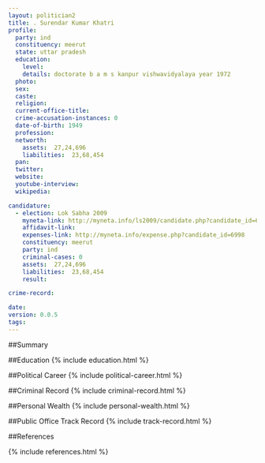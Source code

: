 ```yaml
---
layout: politician2
title: . Surendar Kumar Khatri
profile: 
  party: ind
  constituency: meerut
  state: uttar pradesh
  education: 
    level: 
    details: doctorate b a m s kanpur vishwavidyalaya year 1972
  photo: 
  sex: 
  caste: 
  religion: 
  current-office-title: 
  crime-accusation-instances: 0
  date-of-birth: 1949
  profession: 
  networth: 
    assets:  27,24,696
    liabilities:  23,68,454
  pan: 
  twitter: 
  website: 
  youtube-interview: 
  wikipedia: 

candidature: 
  - election: Lok Sabha 2009
    myneta-link: http://myneta.info/ls2009/candidate.php?candidate_id=6998
    affidavit-link: 
    expenses-link: http://myneta.info/expense.php?candidate_id=6998
    constituency: meerut 
    party: ind
    criminal-cases: 0
    assets:  27,24,696
    liabilities:  23,68,454
    result:  

crime-record: 

date: 
version: 0.0.5
tags: 
---
```

##Summary


##Education
{% include education.html %}


##Political Career
{% include political-career.html %}


##Criminal Record
{% include criminal-record.html %}


##Personal Wealth
{% include personal-wealth.html %}


##Public Office Track Record
{% include track-record.html %}


##References


{% include references.html %}